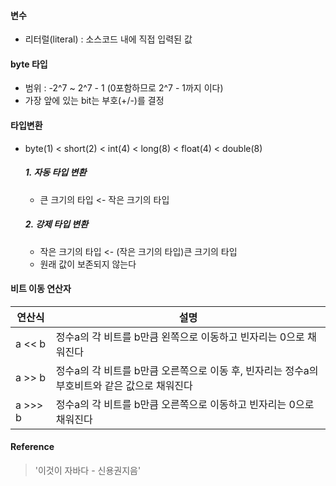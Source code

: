 #### 변수
* 리터럴(literal) : 소스코드 내에 직접 입력된 값

#### byte 타입
* 범위 : -2^7 ~ 2^7 - 1 (0포함하므로 2^7 - 1까지 이다)
* 가장 앞에 있는 bit는 부호(+/-)를 결정

#### 타입변환
* byte(1) < short(2) < int(4) < long(8) < float(4) < double(8)
  ##### 1. 자동 타입 변환
    * 큰 크기의 타입 <- 작은 크기의 타입
  ##### 2. 강제 타입 변환
    * 작은 크기의 타입 <- (작은 크기의 타입)큰 크기의 타입
    * 원래 값이 보존되지 않는다

#### 비트 이동 연산자
|연산식|설명|
|---------|-------|
|a << b|정수a의 각 비트를 b만큼 왼쪽으로 이동하고 빈자리는 0으로 채워진다|
|a >> b|정수a의 각 비트를 b만큼 오른쪽으로 이동 후, 빈자리는 정수a의 부호비트와 같은 값으로 채워진다|
|a >>> b|정수a의 각 비트를 b만큼 오른쪽으로 이동하고 빈자리는 0으로 채워진다|

#### Reference
> '이것이 자바다 - 신용권지음'
